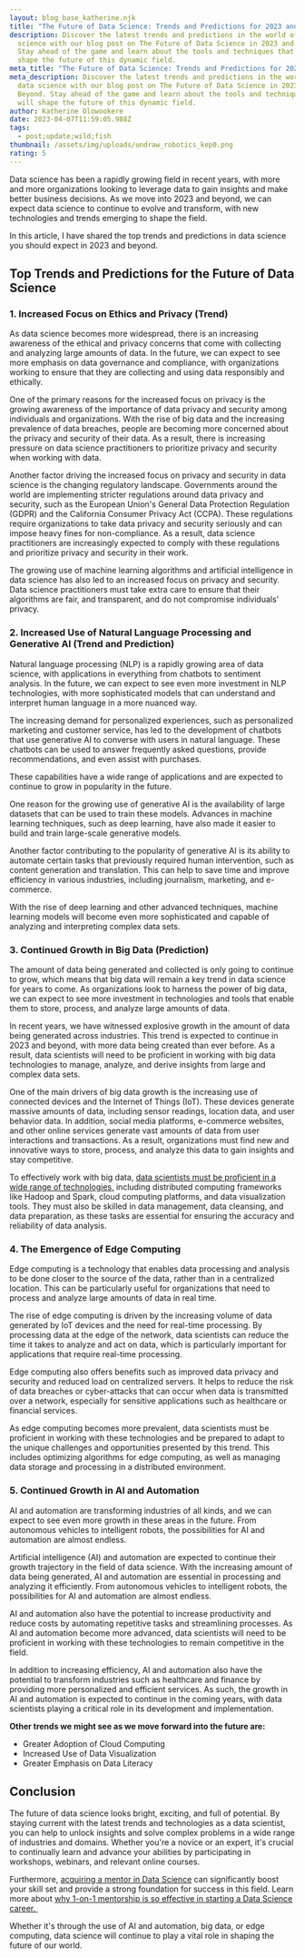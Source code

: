 ```yaml
---
layout: blog_base_katherine.njk
title: "The Future of Data Science: Trends and Predictions for 2023 and Beyond"
description: Discover the latest trends and predictions in the world of data
  science with our blog post on The Future of Data Science in 2023 and Beyond.
  Stay ahead of the game and learn about the tools and techniques that will
  shape the future of this dynamic field.
meta_title: "The Future of Data Science: Trends and Predictions for 2023 and Beyond"
meta_description: Discover the latest trends and predictions in the world of
  data science with our blog post on The Future of Data Science in 2023 and
  Beyond. Stay ahead of the game and learn about the tools and techniques that
  will shape the future of this dynamic field.
author: Katherine Olowookere
date: 2023-04-07T11:59:05.988Z
tags:
  - post;update;wild;fish
thumbnail: /assets/img/uploads/undraw_robotics_kep0.png
rating: 5
---
```

Data science has been a rapidly growing field in recent years, with more and more organizations looking to leverage data to gain insights and make better business decisions. As we move into 2023 and beyond, we can expect data science to continue to evolve and transform, with new technologies and trends emerging to shape the field.

In this article, I have shared the top trends and predictions in data science you should expect in 2023 and beyond.

<h2>Top Trends and Predictions for the Future of Data Science </h2>

<h3>1. Increased Focus on Ethics and Privacy (Trend) </h3>

As data science becomes more widespread, there is an increasing awareness of the ethical and privacy concerns that come with collecting and analyzing large amounts of data. In the future, we can expect to see more emphasis on data governance and compliance, with organizations working to ensure that they are collecting and using data responsibly and ethically.

One of the primary reasons for the increased focus on privacy is the growing awareness of the importance of data privacy and security among individuals and organizations. With the rise of big data and the increasing prevalence of data breaches, people are becoming more concerned about the privacy and security of their data. As a result, there is increasing pressure on data science practitioners to prioritize privacy and security when working with data.

Another factor driving the increased focus on privacy and security in data science is the changing regulatory landscape. Governments around the world are implementing stricter regulations around data privacy and security, such as the European Union's General Data Protection Regulation (GDPR) and the California Consumer Privacy Act (CCPA). These regulations require organizations to take data privacy and security seriously and can impose heavy fines for non-compliance. As a result, data science practitioners are increasingly expected to comply with these regulations and prioritize privacy and security in their work.

The growing use of machine learning algorithms and artificial intelligence in data science has also led to an increased focus on privacy and security. Data science practitioners must take extra care to ensure that their algorithms are fair, and transparent, and do not compromise individuals' privacy.

<h3>2. Increased Use of Natural Language Processing and Generative AI (Trend and Prediction)</h3>

Natural language processing (NLP) is a rapidly growing area of data science, with applications in everything from chatbots to sentiment analysis. In the future, we can expect to see even more investment in NLP technologies, with more sophisticated models that can understand and interpret human language in a more nuanced way.

The increasing demand for personalized experiences, such as personalized marketing and customer service, has led to the development of chatbots that use generative AI to converse with users in natural language. These chatbots can be used to answer frequently asked questions, provide recommendations, and even assist with purchases.

These capabilities have a wide range of applications and are expected to continue to grow in popularity in the future.

One reason for the growing use of generative AI is the availability of large datasets that can be used to train these models. Advances in machine learning techniques, such as deep learning, have also made it easier to build and train large-scale generative models.

Another factor contributing to the popularity of generative AI is its ability to automate certain tasks that previously required human intervention, such as content generation and translation. This can help to save time and improve efficiency in various industries, including journalism, marketing, and e-commerce.

With the rise of deep learning and other advanced techniques, machine learning models will become even more sophisticated and capable of analyzing and interpreting complex data sets.

<h3>3. Continued Growth in Big Data (Prediction)</h3>

The amount of data being generated and collected is only going to continue to grow, which means that big data will remain a key trend in data science for years to come. As organizations look to harness the power of big data, we can expect to see more investment in technologies and tools that enable them to store, process, and analyze large amounts of data.

In recent years, we have witnessed explosive growth in the amount of data being generated across industries. This trend is expected to continue in 2023 and beyond, with more data being created than ever before. As a result, data scientists will need to be proficient in working with big data technologies to manage, analyze, and derive insights from large and complex data sets.

One of the main drivers of big data growth is the increasing use of connected devices and the Internet of Things (IoT). These devices generate massive amounts of data, including sensor readings, location data, and user behavior data. In addition, social media platforms, e-commerce websites, and other online services generate vast amounts of data from user interactions and transactions. As a result, organizations must find new and innovative ways to store, process, and analyze this data to gain insights and stay competitive.

To effectively work with big data, [data scientists must be proficient in a wide range of technologies,](https://saeedmirshekari.com/blog/5-hot-data-science-tools/) including distributed computing frameworks like Hadoop and Spark, cloud computing platforms, and data visualization tools. They must also be skilled in data management, data cleansing, and data preparation, as these tasks are essential for ensuring the accuracy and reliability of data analysis.

<h3>4. The Emergence of Edge Computing</h3> 

Edge computing is a technology that enables data processing and analysis to be done closer to the source of the data, rather than in a centralized location. This can be particularly useful for organizations that need to process and analyze large amounts of data in real time.

The rise of edge computing is driven by the increasing volume of data generated by IoT devices and the need for real-time processing. By processing data at the edge of the network, data scientists can reduce the time it takes to analyze and act on data, which is particularly important for applications that require real-time processing.

Edge computing also offers benefits such as improved data privacy and security and reduced load on centralized servers. It helps to reduce the risk of data breaches or cyber-attacks that can occur when data is transmitted over a network, especially for sensitive applications such as healthcare or financial services.

As edge computing becomes more prevalent, data scientists must be proficient in working with these technologies and be prepared to adapt to the unique challenges and opportunities presented by this trend. This includes optimizing algorithms for edge computing, as well as managing data storage and processing in a distributed environment.

<h3> 5. Continued Growth in AI and Automation</h3>

AI and automation are transforming industries of all kinds, and we can expect to see even more growth in these areas in the future. From autonomous vehicles to intelligent robots, the possibilities for AI and automation are almost endless.

Artificial intelligence (AI) and automation are expected to continue their growth trajectory in the field of data science. With the increasing amount of data being generated, AI and automation are essential in processing and analyzing it efficiently. From autonomous vehicles to intelligent robots, the possibilities for AI and automation are almost endless.

AI and automation also have the potential to increase productivity and reduce costs by automating repetitive tasks and streamlining processes. As AI and automation become more advanced, data scientists will need to be proficient in working with these technologies to remain competitive in the field.

In addition to increasing efficiency, AI and automation also have the potential to transform industries such as healthcare and finance by providing more personalized and efficient services. As such, the growth in AI and automation is expected to continue in the coming years, with data scientists playing a critical role in its development and implementation.

**Other trends we might see as we move forward into the future are:**

* Greater Adoption of Cloud Computing 
* Increased Use of Data Visualization 
* Greater Emphasis on Data Literacy

<h2>Conclusion</h2>

The future of data science looks bright, exciting, and full of potential. By staying current with the latest trends and technologies as a data scientist, you can help to unlock insights and solve complex problems in a wide range of industries and domains. Whether you're a novice or an expert, it's crucial to continually learn and advance your abilities by participating in workshops, webinars, and relevant online courses. 

Furthermore, [acquiring a mentor in Data Science](https://saeedmirshekari.com/team/) can significantly boost your skill set and provide a strong foundation for success in this field. Learn more about [why 1-on-1 mentorship is so effective in starting a Data Science career. ](https://saeedmirshekari.com/blog/why-is-1-on-1-mentoring-so-effective-in-starting-data-science/)

Whether it's through the use of AI and automation, big data, or edge computing, data science will continue to play a vital role in shaping the future of our world.